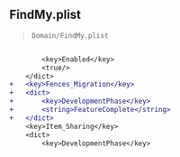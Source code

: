 ## FindMy.plist

> `Domain/FindMy.plist`

```diff

 		<key>Enabled</key>
 		<true/>
 	</dict>
+	<key>Fences_Migration</key>
+	<dict>
+		<key>DevelopmentPhase</key>
+		<string>FeatureComplete</string>
+	</dict>
 	<key>Item_Sharing</key>
 	<dict>
 		<key>DevelopmentPhase</key>

```
